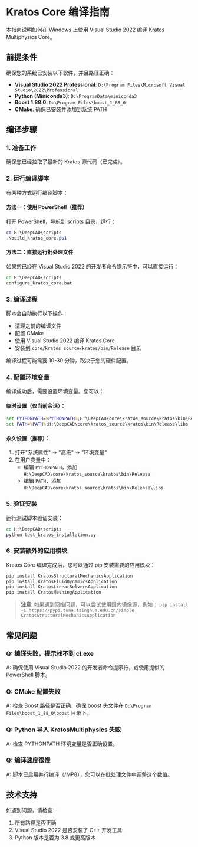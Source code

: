 # Kratos Core 编译指南

本指南说明如何在 Windows 上使用 Visual Studio 2022 编译 Kratos Multiphysics Core。

## 前提条件

确保您的系统已安装以下软件，并且路径正确：

- **Visual Studio 2022 Professional**: `D:\Program Files\Microsoft Visual Studio\2022\Professional`
- **Python (Miniconda3)**: `D:\ProgramData\miniconda3`
- **Boost 1.88.0**: `D:\Program Files\boost_1_88_0`
- **CMake**: 确保已安装并添加到系统 PATH

## 编译步骤

### 1. 准备工作

确保您已经拉取了最新的 Kratos 源代码（已完成）。

### 2. 运行编译脚本

有两种方式运行编译脚本：

#### 方法一：使用 PowerShell（推荐）

打开 PowerShell，导航到 scripts 目录，运行：

```powershell
cd H:\DeepCAD\scripts
.\build_kratos_core.ps1
```

#### 方法二：直接运行批处理文件

如果您已经在 Visual Studio 2022 的开发者命令提示符中，可以直接运行：

```cmd
cd H:\DeepCAD\scripts
configure_kratos_core.bat
```

### 3. 编译过程

脚本会自动执行以下操作：
- 清理之前的编译文件
- 配置 CMake
- 使用 Visual Studio 2022 编译 Kratos Core
- 安装到 `core/kratos_source/kratos/bin/Release` 目录

编译过程可能需要 10-30 分钟，取决于您的硬件配置。

### 4. 配置环境变量

编译成功后，需要设置环境变量。您可以：

#### 临时设置（仅当前会话）：

```cmd
set PYTHONPATH=%PYTHONPATH%;H:\DeepCAD\core\kratos_source\kratos\bin\Release
set PATH=%PATH%;H:\DeepCAD\core\kratos_source\kratos\bin\Release\libs
```

#### 永久设置（推荐）：

1. 打开"系统属性" → "高级" → "环境变量"
2. 在用户变量中：
   - 编辑 `PYTHONPATH`，添加 `H:\DeepCAD\core\kratos_source\kratos\bin\Release`
   - 编辑 `PATH`，添加 `H:\DeepCAD\core\kratos_source\kratos\bin\Release\libs`

### 5. 验证安装

运行测试脚本验证安装：

```cmd
cd H:\DeepCAD\scripts
python test_kratos_installation.py
```

### 6. 安装额外的应用模块

Kratos Core 编译完成后，您可以通过 pip 安装需要的应用模块：

```cmd
pip install KratosStructuralMechanicsApplication
pip install KratosFluidDynamicsApplication
pip install KratosLinearSolversApplication
pip install KratosMeshingApplication
```

> **注意**: 如果遇到网络问题，可以尝试使用国内镜像源，例如：
> `pip install -i https://pypi.tuna.tsinghua.edu.cn/simple KratosStructuralMechanicsApplication`

## 常见问题

### Q: 编译失败，提示找不到 cl.exe
A: 确保使用 Visual Studio 2022 的开发者命令提示符，或使用提供的 PowerShell 脚本。

### Q: CMake 配置失败
A: 检查 Boost 路径是否正确，确保 boost 头文件在 `D:\Program Files\boost_1_88_0\boost` 目录下。

### Q: Python 导入 KratosMultiphysics 失败
A: 检查 PYTHONPATH 环境变量是否正确设置。

### Q: 编译速度很慢
A: 脚本已启用并行编译（/MP8），您可以在批处理文件中调整这个数值。

## 技术支持

如遇到问题，请检查：
1. 所有路径是否正确
2. Visual Studio 2022 是否安装了 C++ 开发工具
3. Python 版本是否为 3.8 或更高版本 